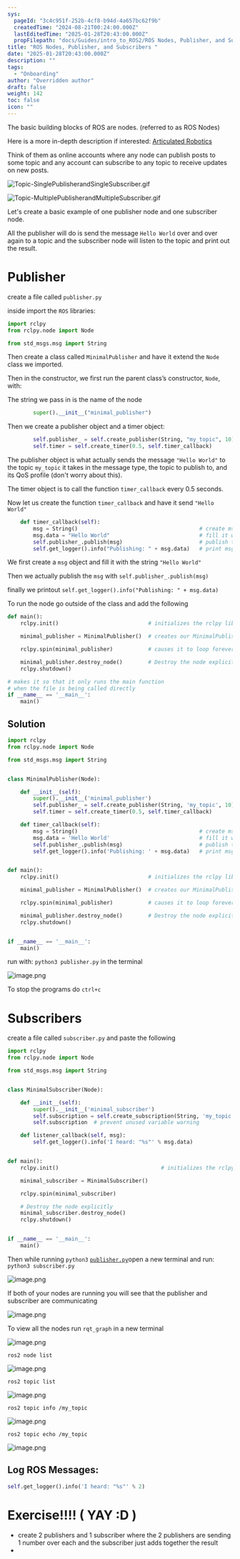 ```yaml
---
sys:
  pageId: "3c4c951f-252b-4cf8-b94d-4a657bc62f9b"
  createdTime: "2024-08-21T00:24:00.000Z"
  lastEditedTime: "2025-01-28T20:43:00.000Z"
  propFilepath: "docs/Guides/intro_to_ROS2/ROS Nodes, Publisher, and Subscribers .md"
title: "ROS Nodes, Publisher, and Subscribers "
date: "2025-01-28T20:43:00.000Z"
description: ""
tags:
  - "Onboarding"
author: "Overridden author"
draft: false
weight: 142
toc: false
icon: ""
---
```


The basic building blocks of ROS are nodes. (referred to as ROS Nodes)

Here is a more in-depth description if interested: [Articulated Robotics](https://articulatedrobotics.xyz/tutorials/ready-for-ros/ros-overview#2-nodes)

Think of them as online accounts where any node can publish posts to some topic and any account can subscribe to any topic to receive updates on new posts.

![Topic-SinglePublisherandSingleSubscriber.gif](https://docs.ros.org/en/humble/_images/Topic-SinglePublisherandSingleSubscriber.gif)

![Topic-MultiplePublisherandMultipleSubscriber.gif](https://docs.ros.org/en/humble/_images/Topic-MultiplePublisherandMultipleSubscriber.gif)

Let's create a basic example of one publisher node and one subscriber node.

All the publisher will do is send the message `Hello World` over and over again to a topic and the subscriber node will listen to the topic and print out the result.

# Publisher

create a file called `publisher.py` 

inside import the `ROS` libraries:

```python
import rclpy
from rclpy.node import Node

from std_msgs.msg import String
```

Then create a class called `MinimalPublisher` and have it extend the `Node` class we imported.

Then in the constructor, we first run the parent class’s constructor, `Node`, with:

The string we pass in is the name of the node

```python
        super().__init__("minimal_publisher")
```

Then we create a publisher object and a timer object:

```python
        self.publisher_ = self.create_publisher(String, "my_topic", 10)
        self.timer = self.create_timer(0.5, self.timer_callback)
```

The publisher object is what actually sends the message `"Hello World"` to the topic `my_topic` it takes in the message type, the topic to publish to, and its QoS profile (don't worry about this).

The timer object is to call the function `timer_callback` every 0.5 seconds.

Now let us create the function `timer_callback` and have it send `"Hello World"`

```python
    def timer_callback(self):
        msg = String()                                      # create msg object
        msg.data = "Hello World"                            # fill it with data
        self.publisher_.publish(msg)                        # publish the message
        self.get_logger().info("Publishing: " + msg.data)   # print msg
```

We first create a `msg` object and fill it with the string `"Hello World"`

Then we actually publish the `msg` with `self.publisher_.publish(msg)`

finally we printout `self.get_logger().info("Publishing: " + msg.data)`

To run the node go outside of the class and add the following

```python
def main():
    rclpy.init()                            # initializes the rclpy library

    minimal_publisher = MinimalPublisher()  # creates our MinimalPublisher object

    rclpy.spin(minimal_publisher)           # causes it to loop forever

    minimal_publisher.destroy_node()        # Destroy the node explicitly
    rclpy.shutdown()

# makes it so that it only runs the main function
# when the file is being called directly
if __name__ == '__main__': 
    main()
```

## Solution

```python
import rclpy
from rclpy.node import Node

from std_msgs.msg import String


class MinimalPublisher(Node):

    def __init__(self):
        super().__init__('minimal_publisher')
        self.publisher_ = self.create_publisher(String, 'my_topic', 10)
        self.timer = self.create_timer(0.5, self.timer_callback)

    def timer_callback(self):
        msg = String()                                      # create msg object
        msg.data = 'Hello World'                            # fill it with data
        self.publisher_.publish(msg)                        # publish the message
        self.get_logger().info('Publishing: ' + msg.data)   # print msg


def main():
    rclpy.init()                            # initializes the rclpy library

    minimal_publisher = MinimalPublisher()  # creates our MinimalPublisher object

    rclpy.spin(minimal_publisher)           # causes it to loop forever

    minimal_publisher.destroy_node()        # Destroy the node explicitly
    rclpy.shutdown()


if __name__ == '__main__':
    main()
```

run with: `python3 publisher.py` in the terminal

![image.png](https://prod-files-secure.s3.us-west-2.amazonaws.com/d518164a-d88e-44d1-a4ee-3adb3bd8bce0/9214accb-ad5b-44f1-a31c-b3167c59138b/image.png?X-Amz-Algorithm=AWS4-HMAC-SHA256&X-Amz-Content-Sha256=UNSIGNED-PAYLOAD&X-Amz-Credential=ASIAZI2LB466RV5QJGQR%2F20250606%2Fus-west-2%2Fs3%2Faws4_request&X-Amz-Date=20250606T081258Z&X-Amz-Expires=3600&X-Amz-Security-Token=IQoJb3JpZ2luX2VjEH4aCXVzLXdlc3QtMiJGMEQCIFZxp0%2Bxgjqwictj3nu1OjIWSeBDIS27aG9L%2BEFl11yqAiAZKrjeGFBCDOB2CWR2%2FugiGTL9xI%2BmGWPHoT7U9WfkIyr%2FAwhXEAAaDDYzNzQyMzE4MzgwNSIMIzdGap45CuFO%2FTsEKtwDLWr%2FHIYs6tY8m4Y381VBF1zzTIQlJdKWlMXdZF7LVYd%2FSOLjRWJkm%2Bdsm9X6Hfs9B54TlpxOt3x1rNjoJeM46SsS%2BpJsDjHh%2BfSxoJsEHiBe1T0I54FwZ44wIXI4OgNTZCYFd7vW4jMrgZT3zRqQMP8L9TouOxZZrYiNXIJk%2BG66H8CrcF1ZsC6Gu7YKo7dA7KzTOKeUS%2FryXsVq7YL66ALZWA7nEiO1uDDtUpcKqBlcvOciWGoFlbOvpA6uju%2BOJayG6Hpn3rtHB8SWlpw2FW1mokE6Un5fkUFCFkDiBuZlzu8qH9B%2BFGuXvQzW7VaQRbiwR9ZskXQ3ye4j2pq0o25J43Jly23nRqqSjFoxwUY00IsNib2PxFF%2B1T92UPdZW3AVgt6Dvy2twJiw3Z7%2BuJi6UUq5GPIYuOckdVWPkqOYBb36L1c6VRLZ9Uq1XgBV0mF2R7yKA%2FJZNM1mFFSxjAlU37Lq9eEP9YWmhIVqv8rv5TXW3gXjKWruXfwU2GnRxEYZeIeX9t%2Ft1vYvKQ%2F0at2Z0RXAwAY%2F%2Blzt%2BfYdCZKykT6L34xPTUFMDXFNp0WSwfRIbKgiWE40Ff3E81%2B3Kcs%2Fzj6ZyyHyUyaGxNXgD5hL20HdFJyYhkAXJsIwu4GKwgY6pgFgpYmjNHv9%2F63oiXaLFsZG7UHnLAWZmEYkeyP7u91c124HagxQumKvCmhyld6kxDcWNvukJEbysg5MgP6GrhBfByKwn%2Fo7Szm7OpVyAckXQACgyCIH%2FVzYETWmIu4sM0nMCh7o9p7rWRjZfdCLmBo12Yhkt%2F2Ej1JWk%2FrCit1gB3xa8q1xQvGcnjlKgktksLDv7Xc5T%2B7fjN8R7kf76dkRjQ3OrFHo&X-Amz-Signature=9d3c9c75004602736e3aa77708716a795ffd045537a6bc68204ce44664274a09&X-Amz-SignedHeaders=host&x-id=GetObject)

To stop the programs do `ctrl+c`

# Subscribers

create a file called `subscriber.py` and paste the following

```python
import rclpy
from rclpy.node import Node

from std_msgs.msg import String


class MinimalSubscriber(Node):

    def __init__(self):
        super().__init__('minimal_subscriber')
        self.subscription = self.create_subscription(String, 'my_topic', self.listener_callback, 10)
        self.subscription  # prevent unused variable warning

    def listener_callback(self, msg):
        self.get_logger().info('I heard: "%s"' % msg.data)


def main():
    rclpy.init()                                # initializes the rclpy library

    minimal_subscriber = MinimalSubscriber()

    rclpy.spin(minimal_subscriber)

    # Destroy the node explicitly
    minimal_subscriber.destroy_node()
    rclpy.shutdown()


if __name__ == '__main__':
    main()
```

Then while running `python3` [`publisher.py`](http://publisher.py/)open a new terminal and run: `python3 subscriber.py` 

![image.png](https://prod-files-secure.s3.us-west-2.amazonaws.com/d518164a-d88e-44d1-a4ee-3adb3bd8bce0/611fccf2-c738-4dbd-94e9-98f209092866/image.png?X-Amz-Algorithm=AWS4-HMAC-SHA256&X-Amz-Content-Sha256=UNSIGNED-PAYLOAD&X-Amz-Credential=ASIAZI2LB466RV5QJGQR%2F20250606%2Fus-west-2%2Fs3%2Faws4_request&X-Amz-Date=20250606T081258Z&X-Amz-Expires=3600&X-Amz-Security-Token=IQoJb3JpZ2luX2VjEH4aCXVzLXdlc3QtMiJGMEQCIFZxp0%2Bxgjqwictj3nu1OjIWSeBDIS27aG9L%2BEFl11yqAiAZKrjeGFBCDOB2CWR2%2FugiGTL9xI%2BmGWPHoT7U9WfkIyr%2FAwhXEAAaDDYzNzQyMzE4MzgwNSIMIzdGap45CuFO%2FTsEKtwDLWr%2FHIYs6tY8m4Y381VBF1zzTIQlJdKWlMXdZF7LVYd%2FSOLjRWJkm%2Bdsm9X6Hfs9B54TlpxOt3x1rNjoJeM46SsS%2BpJsDjHh%2BfSxoJsEHiBe1T0I54FwZ44wIXI4OgNTZCYFd7vW4jMrgZT3zRqQMP8L9TouOxZZrYiNXIJk%2BG66H8CrcF1ZsC6Gu7YKo7dA7KzTOKeUS%2FryXsVq7YL66ALZWA7nEiO1uDDtUpcKqBlcvOciWGoFlbOvpA6uju%2BOJayG6Hpn3rtHB8SWlpw2FW1mokE6Un5fkUFCFkDiBuZlzu8qH9B%2BFGuXvQzW7VaQRbiwR9ZskXQ3ye4j2pq0o25J43Jly23nRqqSjFoxwUY00IsNib2PxFF%2B1T92UPdZW3AVgt6Dvy2twJiw3Z7%2BuJi6UUq5GPIYuOckdVWPkqOYBb36L1c6VRLZ9Uq1XgBV0mF2R7yKA%2FJZNM1mFFSxjAlU37Lq9eEP9YWmhIVqv8rv5TXW3gXjKWruXfwU2GnRxEYZeIeX9t%2Ft1vYvKQ%2F0at2Z0RXAwAY%2F%2Blzt%2BfYdCZKykT6L34xPTUFMDXFNp0WSwfRIbKgiWE40Ff3E81%2B3Kcs%2Fzj6ZyyHyUyaGxNXgD5hL20HdFJyYhkAXJsIwu4GKwgY6pgFgpYmjNHv9%2F63oiXaLFsZG7UHnLAWZmEYkeyP7u91c124HagxQumKvCmhyld6kxDcWNvukJEbysg5MgP6GrhBfByKwn%2Fo7Szm7OpVyAckXQACgyCIH%2FVzYETWmIu4sM0nMCh7o9p7rWRjZfdCLmBo12Yhkt%2F2Ej1JWk%2FrCit1gB3xa8q1xQvGcnjlKgktksLDv7Xc5T%2B7fjN8R7kf76dkRjQ3OrFHo&X-Amz-Signature=87a2530126eb9c66f26159acd5d303fc14a47d11bbf5860f9ca68a285ed02f32&X-Amz-SignedHeaders=host&x-id=GetObject)

If both of your nodes are running you will see that the publisher and subscriber are communicating

![image.png](https://prod-files-secure.s3.us-west-2.amazonaws.com/d518164a-d88e-44d1-a4ee-3adb3bd8bce0/eea428b5-1cf0-43bb-a30b-81cbaf6c5c78/image.png?X-Amz-Algorithm=AWS4-HMAC-SHA256&X-Amz-Content-Sha256=UNSIGNED-PAYLOAD&X-Amz-Credential=ASIAZI2LB466RV5QJGQR%2F20250606%2Fus-west-2%2Fs3%2Faws4_request&X-Amz-Date=20250606T081258Z&X-Amz-Expires=3600&X-Amz-Security-Token=IQoJb3JpZ2luX2VjEH4aCXVzLXdlc3QtMiJGMEQCIFZxp0%2Bxgjqwictj3nu1OjIWSeBDIS27aG9L%2BEFl11yqAiAZKrjeGFBCDOB2CWR2%2FugiGTL9xI%2BmGWPHoT7U9WfkIyr%2FAwhXEAAaDDYzNzQyMzE4MzgwNSIMIzdGap45CuFO%2FTsEKtwDLWr%2FHIYs6tY8m4Y381VBF1zzTIQlJdKWlMXdZF7LVYd%2FSOLjRWJkm%2Bdsm9X6Hfs9B54TlpxOt3x1rNjoJeM46SsS%2BpJsDjHh%2BfSxoJsEHiBe1T0I54FwZ44wIXI4OgNTZCYFd7vW4jMrgZT3zRqQMP8L9TouOxZZrYiNXIJk%2BG66H8CrcF1ZsC6Gu7YKo7dA7KzTOKeUS%2FryXsVq7YL66ALZWA7nEiO1uDDtUpcKqBlcvOciWGoFlbOvpA6uju%2BOJayG6Hpn3rtHB8SWlpw2FW1mokE6Un5fkUFCFkDiBuZlzu8qH9B%2BFGuXvQzW7VaQRbiwR9ZskXQ3ye4j2pq0o25J43Jly23nRqqSjFoxwUY00IsNib2PxFF%2B1T92UPdZW3AVgt6Dvy2twJiw3Z7%2BuJi6UUq5GPIYuOckdVWPkqOYBb36L1c6VRLZ9Uq1XgBV0mF2R7yKA%2FJZNM1mFFSxjAlU37Lq9eEP9YWmhIVqv8rv5TXW3gXjKWruXfwU2GnRxEYZeIeX9t%2Ft1vYvKQ%2F0at2Z0RXAwAY%2F%2Blzt%2BfYdCZKykT6L34xPTUFMDXFNp0WSwfRIbKgiWE40Ff3E81%2B3Kcs%2Fzj6ZyyHyUyaGxNXgD5hL20HdFJyYhkAXJsIwu4GKwgY6pgFgpYmjNHv9%2F63oiXaLFsZG7UHnLAWZmEYkeyP7u91c124HagxQumKvCmhyld6kxDcWNvukJEbysg5MgP6GrhBfByKwn%2Fo7Szm7OpVyAckXQACgyCIH%2FVzYETWmIu4sM0nMCh7o9p7rWRjZfdCLmBo12Yhkt%2F2Ej1JWk%2FrCit1gB3xa8q1xQvGcnjlKgktksLDv7Xc5T%2B7fjN8R7kf76dkRjQ3OrFHo&X-Amz-Signature=477f839d29c4f45b63f94eaac3f54abd984c4273015d96386bd1b87363384da7&X-Amz-SignedHeaders=host&x-id=GetObject)

To view all the nodes run `rqt_graph` in a new terminal

![image.png](https://prod-files-secure.s3.us-west-2.amazonaws.com/d518164a-d88e-44d1-a4ee-3adb3bd8bce0/1d98e964-4318-4d62-b5c4-8c8f78368598/image.png?X-Amz-Algorithm=AWS4-HMAC-SHA256&X-Amz-Content-Sha256=UNSIGNED-PAYLOAD&X-Amz-Credential=ASIAZI2LB466RV5QJGQR%2F20250606%2Fus-west-2%2Fs3%2Faws4_request&X-Amz-Date=20250606T081258Z&X-Amz-Expires=3600&X-Amz-Security-Token=IQoJb3JpZ2luX2VjEH4aCXVzLXdlc3QtMiJGMEQCIFZxp0%2Bxgjqwictj3nu1OjIWSeBDIS27aG9L%2BEFl11yqAiAZKrjeGFBCDOB2CWR2%2FugiGTL9xI%2BmGWPHoT7U9WfkIyr%2FAwhXEAAaDDYzNzQyMzE4MzgwNSIMIzdGap45CuFO%2FTsEKtwDLWr%2FHIYs6tY8m4Y381VBF1zzTIQlJdKWlMXdZF7LVYd%2FSOLjRWJkm%2Bdsm9X6Hfs9B54TlpxOt3x1rNjoJeM46SsS%2BpJsDjHh%2BfSxoJsEHiBe1T0I54FwZ44wIXI4OgNTZCYFd7vW4jMrgZT3zRqQMP8L9TouOxZZrYiNXIJk%2BG66H8CrcF1ZsC6Gu7YKo7dA7KzTOKeUS%2FryXsVq7YL66ALZWA7nEiO1uDDtUpcKqBlcvOciWGoFlbOvpA6uju%2BOJayG6Hpn3rtHB8SWlpw2FW1mokE6Un5fkUFCFkDiBuZlzu8qH9B%2BFGuXvQzW7VaQRbiwR9ZskXQ3ye4j2pq0o25J43Jly23nRqqSjFoxwUY00IsNib2PxFF%2B1T92UPdZW3AVgt6Dvy2twJiw3Z7%2BuJi6UUq5GPIYuOckdVWPkqOYBb36L1c6VRLZ9Uq1XgBV0mF2R7yKA%2FJZNM1mFFSxjAlU37Lq9eEP9YWmhIVqv8rv5TXW3gXjKWruXfwU2GnRxEYZeIeX9t%2Ft1vYvKQ%2F0at2Z0RXAwAY%2F%2Blzt%2BfYdCZKykT6L34xPTUFMDXFNp0WSwfRIbKgiWE40Ff3E81%2B3Kcs%2Fzj6ZyyHyUyaGxNXgD5hL20HdFJyYhkAXJsIwu4GKwgY6pgFgpYmjNHv9%2F63oiXaLFsZG7UHnLAWZmEYkeyP7u91c124HagxQumKvCmhyld6kxDcWNvukJEbysg5MgP6GrhBfByKwn%2Fo7Szm7OpVyAckXQACgyCIH%2FVzYETWmIu4sM0nMCh7o9p7rWRjZfdCLmBo12Yhkt%2F2Ej1JWk%2FrCit1gB3xa8q1xQvGcnjlKgktksLDv7Xc5T%2B7fjN8R7kf76dkRjQ3OrFHo&X-Amz-Signature=edc6653950633833aba0da5d5f64481507bf0dce8808960c91e7ea6fda47f79d&X-Amz-SignedHeaders=host&x-id=GetObject)

`ros2 node list`

![image.png](https://prod-files-secure.s3.us-west-2.amazonaws.com/d518164a-d88e-44d1-a4ee-3adb3bd8bce0/680ac8cf-e6d9-4164-9ece-5b9a6fccffee/image.png?X-Amz-Algorithm=AWS4-HMAC-SHA256&X-Amz-Content-Sha256=UNSIGNED-PAYLOAD&X-Amz-Credential=ASIAZI2LB466RV5QJGQR%2F20250606%2Fus-west-2%2Fs3%2Faws4_request&X-Amz-Date=20250606T081258Z&X-Amz-Expires=3600&X-Amz-Security-Token=IQoJb3JpZ2luX2VjEH4aCXVzLXdlc3QtMiJGMEQCIFZxp0%2Bxgjqwictj3nu1OjIWSeBDIS27aG9L%2BEFl11yqAiAZKrjeGFBCDOB2CWR2%2FugiGTL9xI%2BmGWPHoT7U9WfkIyr%2FAwhXEAAaDDYzNzQyMzE4MzgwNSIMIzdGap45CuFO%2FTsEKtwDLWr%2FHIYs6tY8m4Y381VBF1zzTIQlJdKWlMXdZF7LVYd%2FSOLjRWJkm%2Bdsm9X6Hfs9B54TlpxOt3x1rNjoJeM46SsS%2BpJsDjHh%2BfSxoJsEHiBe1T0I54FwZ44wIXI4OgNTZCYFd7vW4jMrgZT3zRqQMP8L9TouOxZZrYiNXIJk%2BG66H8CrcF1ZsC6Gu7YKo7dA7KzTOKeUS%2FryXsVq7YL66ALZWA7nEiO1uDDtUpcKqBlcvOciWGoFlbOvpA6uju%2BOJayG6Hpn3rtHB8SWlpw2FW1mokE6Un5fkUFCFkDiBuZlzu8qH9B%2BFGuXvQzW7VaQRbiwR9ZskXQ3ye4j2pq0o25J43Jly23nRqqSjFoxwUY00IsNib2PxFF%2B1T92UPdZW3AVgt6Dvy2twJiw3Z7%2BuJi6UUq5GPIYuOckdVWPkqOYBb36L1c6VRLZ9Uq1XgBV0mF2R7yKA%2FJZNM1mFFSxjAlU37Lq9eEP9YWmhIVqv8rv5TXW3gXjKWruXfwU2GnRxEYZeIeX9t%2Ft1vYvKQ%2F0at2Z0RXAwAY%2F%2Blzt%2BfYdCZKykT6L34xPTUFMDXFNp0WSwfRIbKgiWE40Ff3E81%2B3Kcs%2Fzj6ZyyHyUyaGxNXgD5hL20HdFJyYhkAXJsIwu4GKwgY6pgFgpYmjNHv9%2F63oiXaLFsZG7UHnLAWZmEYkeyP7u91c124HagxQumKvCmhyld6kxDcWNvukJEbysg5MgP6GrhBfByKwn%2Fo7Szm7OpVyAckXQACgyCIH%2FVzYETWmIu4sM0nMCh7o9p7rWRjZfdCLmBo12Yhkt%2F2Ej1JWk%2FrCit1gB3xa8q1xQvGcnjlKgktksLDv7Xc5T%2B7fjN8R7kf76dkRjQ3OrFHo&X-Amz-Signature=a450052f2879b02dd730e1e8a4f9dcc8f75df997975ffb38af71830c9bef852a&X-Amz-SignedHeaders=host&x-id=GetObject)

`ros2 topic list`

![image.png](https://prod-files-secure.s3.us-west-2.amazonaws.com/d518164a-d88e-44d1-a4ee-3adb3bd8bce0/eee2ebe1-27ef-4a4a-96fb-2ca54126fb29/image.png?X-Amz-Algorithm=AWS4-HMAC-SHA256&X-Amz-Content-Sha256=UNSIGNED-PAYLOAD&X-Amz-Credential=ASIAZI2LB466RV5QJGQR%2F20250606%2Fus-west-2%2Fs3%2Faws4_request&X-Amz-Date=20250606T081258Z&X-Amz-Expires=3600&X-Amz-Security-Token=IQoJb3JpZ2luX2VjEH4aCXVzLXdlc3QtMiJGMEQCIFZxp0%2Bxgjqwictj3nu1OjIWSeBDIS27aG9L%2BEFl11yqAiAZKrjeGFBCDOB2CWR2%2FugiGTL9xI%2BmGWPHoT7U9WfkIyr%2FAwhXEAAaDDYzNzQyMzE4MzgwNSIMIzdGap45CuFO%2FTsEKtwDLWr%2FHIYs6tY8m4Y381VBF1zzTIQlJdKWlMXdZF7LVYd%2FSOLjRWJkm%2Bdsm9X6Hfs9B54TlpxOt3x1rNjoJeM46SsS%2BpJsDjHh%2BfSxoJsEHiBe1T0I54FwZ44wIXI4OgNTZCYFd7vW4jMrgZT3zRqQMP8L9TouOxZZrYiNXIJk%2BG66H8CrcF1ZsC6Gu7YKo7dA7KzTOKeUS%2FryXsVq7YL66ALZWA7nEiO1uDDtUpcKqBlcvOciWGoFlbOvpA6uju%2BOJayG6Hpn3rtHB8SWlpw2FW1mokE6Un5fkUFCFkDiBuZlzu8qH9B%2BFGuXvQzW7VaQRbiwR9ZskXQ3ye4j2pq0o25J43Jly23nRqqSjFoxwUY00IsNib2PxFF%2B1T92UPdZW3AVgt6Dvy2twJiw3Z7%2BuJi6UUq5GPIYuOckdVWPkqOYBb36L1c6VRLZ9Uq1XgBV0mF2R7yKA%2FJZNM1mFFSxjAlU37Lq9eEP9YWmhIVqv8rv5TXW3gXjKWruXfwU2GnRxEYZeIeX9t%2Ft1vYvKQ%2F0at2Z0RXAwAY%2F%2Blzt%2BfYdCZKykT6L34xPTUFMDXFNp0WSwfRIbKgiWE40Ff3E81%2B3Kcs%2Fzj6ZyyHyUyaGxNXgD5hL20HdFJyYhkAXJsIwu4GKwgY6pgFgpYmjNHv9%2F63oiXaLFsZG7UHnLAWZmEYkeyP7u91c124HagxQumKvCmhyld6kxDcWNvukJEbysg5MgP6GrhBfByKwn%2Fo7Szm7OpVyAckXQACgyCIH%2FVzYETWmIu4sM0nMCh7o9p7rWRjZfdCLmBo12Yhkt%2F2Ej1JWk%2FrCit1gB3xa8q1xQvGcnjlKgktksLDv7Xc5T%2B7fjN8R7kf76dkRjQ3OrFHo&X-Amz-Signature=714d46099825e8a2d02f47e41282a1f68a1cd5427590894de31b828242fad730&X-Amz-SignedHeaders=host&x-id=GetObject)

`ros2 topic info /my_topic`

![image.png](https://prod-files-secure.s3.us-west-2.amazonaws.com/d518164a-d88e-44d1-a4ee-3adb3bd8bce0/6288ef12-cb9e-406f-b9eb-65feed3a9011/image.png?X-Amz-Algorithm=AWS4-HMAC-SHA256&X-Amz-Content-Sha256=UNSIGNED-PAYLOAD&X-Amz-Credential=ASIAZI2LB466RV5QJGQR%2F20250606%2Fus-west-2%2Fs3%2Faws4_request&X-Amz-Date=20250606T081258Z&X-Amz-Expires=3600&X-Amz-Security-Token=IQoJb3JpZ2luX2VjEH4aCXVzLXdlc3QtMiJGMEQCIFZxp0%2Bxgjqwictj3nu1OjIWSeBDIS27aG9L%2BEFl11yqAiAZKrjeGFBCDOB2CWR2%2FugiGTL9xI%2BmGWPHoT7U9WfkIyr%2FAwhXEAAaDDYzNzQyMzE4MzgwNSIMIzdGap45CuFO%2FTsEKtwDLWr%2FHIYs6tY8m4Y381VBF1zzTIQlJdKWlMXdZF7LVYd%2FSOLjRWJkm%2Bdsm9X6Hfs9B54TlpxOt3x1rNjoJeM46SsS%2BpJsDjHh%2BfSxoJsEHiBe1T0I54FwZ44wIXI4OgNTZCYFd7vW4jMrgZT3zRqQMP8L9TouOxZZrYiNXIJk%2BG66H8CrcF1ZsC6Gu7YKo7dA7KzTOKeUS%2FryXsVq7YL66ALZWA7nEiO1uDDtUpcKqBlcvOciWGoFlbOvpA6uju%2BOJayG6Hpn3rtHB8SWlpw2FW1mokE6Un5fkUFCFkDiBuZlzu8qH9B%2BFGuXvQzW7VaQRbiwR9ZskXQ3ye4j2pq0o25J43Jly23nRqqSjFoxwUY00IsNib2PxFF%2B1T92UPdZW3AVgt6Dvy2twJiw3Z7%2BuJi6UUq5GPIYuOckdVWPkqOYBb36L1c6VRLZ9Uq1XgBV0mF2R7yKA%2FJZNM1mFFSxjAlU37Lq9eEP9YWmhIVqv8rv5TXW3gXjKWruXfwU2GnRxEYZeIeX9t%2Ft1vYvKQ%2F0at2Z0RXAwAY%2F%2Blzt%2BfYdCZKykT6L34xPTUFMDXFNp0WSwfRIbKgiWE40Ff3E81%2B3Kcs%2Fzj6ZyyHyUyaGxNXgD5hL20HdFJyYhkAXJsIwu4GKwgY6pgFgpYmjNHv9%2F63oiXaLFsZG7UHnLAWZmEYkeyP7u91c124HagxQumKvCmhyld6kxDcWNvukJEbysg5MgP6GrhBfByKwn%2Fo7Szm7OpVyAckXQACgyCIH%2FVzYETWmIu4sM0nMCh7o9p7rWRjZfdCLmBo12Yhkt%2F2Ej1JWk%2FrCit1gB3xa8q1xQvGcnjlKgktksLDv7Xc5T%2B7fjN8R7kf76dkRjQ3OrFHo&X-Amz-Signature=5c5e2bb1d8492719c65b4f9627d6095a0ca29ec12152ced4733e5cb45401678c&X-Amz-SignedHeaders=host&x-id=GetObject)

`ros2 topic echo /my_topic`

![image.png](https://prod-files-secure.s3.us-west-2.amazonaws.com/d518164a-d88e-44d1-a4ee-3adb3bd8bce0/0a6fcb4d-422d-4a6c-a803-749ef4adf2c6/image.png?X-Amz-Algorithm=AWS4-HMAC-SHA256&X-Amz-Content-Sha256=UNSIGNED-PAYLOAD&X-Amz-Credential=ASIAZI2LB466RV5QJGQR%2F20250606%2Fus-west-2%2Fs3%2Faws4_request&X-Amz-Date=20250606T081258Z&X-Amz-Expires=3600&X-Amz-Security-Token=IQoJb3JpZ2luX2VjEH4aCXVzLXdlc3QtMiJGMEQCIFZxp0%2Bxgjqwictj3nu1OjIWSeBDIS27aG9L%2BEFl11yqAiAZKrjeGFBCDOB2CWR2%2FugiGTL9xI%2BmGWPHoT7U9WfkIyr%2FAwhXEAAaDDYzNzQyMzE4MzgwNSIMIzdGap45CuFO%2FTsEKtwDLWr%2FHIYs6tY8m4Y381VBF1zzTIQlJdKWlMXdZF7LVYd%2FSOLjRWJkm%2Bdsm9X6Hfs9B54TlpxOt3x1rNjoJeM46SsS%2BpJsDjHh%2BfSxoJsEHiBe1T0I54FwZ44wIXI4OgNTZCYFd7vW4jMrgZT3zRqQMP8L9TouOxZZrYiNXIJk%2BG66H8CrcF1ZsC6Gu7YKo7dA7KzTOKeUS%2FryXsVq7YL66ALZWA7nEiO1uDDtUpcKqBlcvOciWGoFlbOvpA6uju%2BOJayG6Hpn3rtHB8SWlpw2FW1mokE6Un5fkUFCFkDiBuZlzu8qH9B%2BFGuXvQzW7VaQRbiwR9ZskXQ3ye4j2pq0o25J43Jly23nRqqSjFoxwUY00IsNib2PxFF%2B1T92UPdZW3AVgt6Dvy2twJiw3Z7%2BuJi6UUq5GPIYuOckdVWPkqOYBb36L1c6VRLZ9Uq1XgBV0mF2R7yKA%2FJZNM1mFFSxjAlU37Lq9eEP9YWmhIVqv8rv5TXW3gXjKWruXfwU2GnRxEYZeIeX9t%2Ft1vYvKQ%2F0at2Z0RXAwAY%2F%2Blzt%2BfYdCZKykT6L34xPTUFMDXFNp0WSwfRIbKgiWE40Ff3E81%2B3Kcs%2Fzj6ZyyHyUyaGxNXgD5hL20HdFJyYhkAXJsIwu4GKwgY6pgFgpYmjNHv9%2F63oiXaLFsZG7UHnLAWZmEYkeyP7u91c124HagxQumKvCmhyld6kxDcWNvukJEbysg5MgP6GrhBfByKwn%2Fo7Szm7OpVyAckXQACgyCIH%2FVzYETWmIu4sM0nMCh7o9p7rWRjZfdCLmBo12Yhkt%2F2Ej1JWk%2FrCit1gB3xa8q1xQvGcnjlKgktksLDv7Xc5T%2B7fjN8R7kf76dkRjQ3OrFHo&X-Amz-Signature=6ba17f815fd6a434018e1f369950b69e8c8bf56325f1d369e29a08fb32aea331&X-Amz-SignedHeaders=host&x-id=GetObject)

## Log ROS Messages:

```python
self.get_logger().info('I heard: "%s"' % 2)
```

# Exercise!!!! ( YAY :D )

- create 2 publishers and 1 subscriber where the 2 publishers are sending 1 number over each and the subscriber just adds together the result
- 

